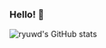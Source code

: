 ### Hello! 👋

![ryuwd's GitHub stats](https://github-readme-stats.vercel.app/api?username=ryuwd&count_private=true&hide=stars&show_icons=true&theme=graywhite)

<!--
**ryuwd/ryuwd** is a ✨ _special_ ✨ repository because its `README.md` (this file) appears on your GitHub profile.

Here are some ideas to get you started:

- 🔭 I’m currently working on ...
- 🌱 I’m currently learning ...
- 👯 I’m looking to collaborate on ...
- 🤔 I’m looking for help with ...
- 💬 Ask me about ...
- 📫 How to reach me: ...
- 😄 Pronouns: ...
- ⚡ Fun fact: ...
-->
